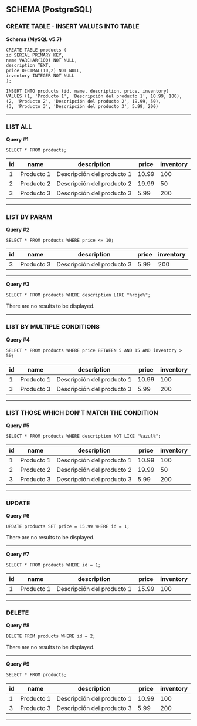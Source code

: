 ## SCHEMA (PostgreSQL)

### CREATE TABLE - INSERT VALUES INTO TABLE

**Schema (MySQL v5.7)**

    CREATE TABLE products (
    id SERIAL PRIMARY KEY,
    name VARCHAR(100) NOT NULL,
    description TEXT,
    price DECIMAL(10,2) NOT NULL,
    inventory INTEGER NOT NULL
    );

    INSERT INTO products (id, name, description, price, inventory)
    VALUES (1, 'Producto 1', 'Descripción del producto 1', 10.99, 100),
    (2, 'Producto 2', 'Descripción del producto 2', 19.99, 50),
    (3, 'Producto 3', 'Descripción del producto 3', 5.99, 200)

---

### LIST ALL

**Query #1**

    SELECT * FROM products;

| id  | name       | description                | price | inventory |
| --- | ---------- | -------------------------- | ----- | --------- |
| 1   | Producto 1 | Descripción del producto 1 | 10.99 | 100       |
| 2   | Producto 2 | Descripción del producto 2 | 19.99 | 50        |
| 3   | Producto 3 | Descripción del producto 3 | 5.99  | 200       |

---

### LIST BY PARAM

**Query #2**

    SELECT * FROM products WHERE price <= 10;

| id  | name       | description                | price | inventory |
| --- | ---------- | -------------------------- | ----- | --------- |
| 3   | Producto 3 | Descripción del producto 3 | 5.99  | 200       |

---

**Query #3**

    SELECT * FROM products WHERE description LIKE "%rojo%";

There are no results to be displayed.

---

### LIST BY MULTIPLE CONDITIONS

**Query #4**

    SELECT * FROM products WHERE price BETWEEN 5 AND 15 AND inventory > 50;

| id  | name       | description                | price | inventory |
| --- | ---------- | -------------------------- | ----- | --------- |
| 1   | Producto 1 | Descripción del producto 1 | 10.99 | 100       |
| 3   | Producto 3 | Descripción del producto 3 | 5.99  | 200       |

---

### LIST THOSE WHICH DON'T MATCH THE CONDITION

**Query #5**

    SELECT * FROM products WHERE description NOT LIKE "%azul%";

| id  | name       | description                | price | inventory |
| --- | ---------- | -------------------------- | ----- | --------- |
| 1   | Producto 1 | Descripción del producto 1 | 10.99 | 100       |
| 2   | Producto 2 | Descripción del producto 2 | 19.99 | 50        |
| 3   | Producto 3 | Descripción del producto 3 | 5.99  | 200       |

---

### UPDATE

**Query #6**

    UPDATE products SET price = 15.99 WHERE id = 1;

There are no results to be displayed.

---

**Query #7**

    SELECT * FROM products WHERE id = 1;

| id  | name       | description                | price | inventory |
| --- | ---------- | -------------------------- | ----- | --------- |
| 1   | Producto 1 | Descripción del producto 1 | 15.99 | 100       |

---

### DELETE

**Query #8**

    DELETE FROM products WHERE id = 2;

There are no results to be displayed.

---

**Query #9**

    SELECT * FROM products;

| id  | name       | description                | price | inventory |
| --- | ---------- | -------------------------- | ----- | --------- |
| 1   | Producto 1 | Descripción del producto 1 | 10.99 | 100       |
| 3   | Producto 3 | Descripción del producto 3 | 5.99  | 200       |

---
